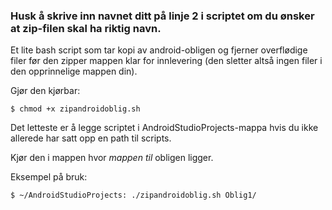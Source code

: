 ###  Husk å skrive inn navnet ditt på linje 2 i scriptet om du ønsker at zip-filen skal ha riktig navn.

Et lite bash script som tar kopi av android-obligen og fjerner overflødige filer før den zipper mappen klar for innlevering (den sletter altså ingen filer i den opprinnelige mappen din).


Gjør den kjørbar:
```
$ chmod +x zipandroidoblig.sh
```

Det letteste er å legge scriptet i AndroidStudioProjects-mappa hvis du ikke allerede har satt opp en path til scripts.

Kjør den i mappen hvor *mappen til* obligen ligger.

Eksempel på bruk:

```
$ ~/AndroidStudioProjects: ./zipandroidoblig.sh Oblig1/
```

